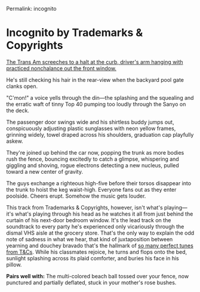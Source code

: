 Permalink: incognito

# Incognito by Trademarks & Copyrights

[The Trans Am screeches to a halt at the curb, driver's arm hanging with practiced nonchalance out the front window.](https://lost-angles.com/track/incognito)

He's still checking his hair in the rear-view when the backyard pool gate clanks open.

"C'mon!" a voice yells through the din—the splashing and the squealing and the erratic waft of tinny Top 40 pumping too loudly through the Sanyo on the deck.

The passenger door swings wide and his shirtless buddy jumps out, conspicuously adjusting plastic sunglasses with neon yellow frames, grinning widely, towel draped across his shoulders, graduation cap playfully askew.

They're joined up behind the car now, popping the trunk as more bodies rush the fence, bouncing excitedly to catch a glimpse, whispering and giggling and shoving, rogue electrons detecting a new nucleus, pulled toward a new center of gravity.

The guys exchange a righteous high-five before their torsos disappear into the trunk to hoist the keg waist-high. Everyone fans out as they enter poolside. Cheers erupt. Somehow the music gets louder.

This track from Trademarks & Copyrights, however, isn't what's playing—it's what's playing through his head as he watches it all from just behind the curtain of his next-door bedroom window. It's the lead track on the soundtrack to every party he's experienced only vicariously through the dismal VHS aisle at the grocery store. That's the only way to explain the odd note of sadness in what we hear, that kind of juxtaposition between yearning and douchey bravado that's the hallmark of [so many perfect tunes from T&Cs](http://semioticrobotic.info/review-memphis). While his classmates rejoice, he turns and flops onto the bed, sunlight splashing across its plaid comforter, and buries his face in his pillow.

**Pairs well with:** The multi-colored beach ball tossed over your fence, now punctured and partially deflated, stuck in your mother's rose bushes.

